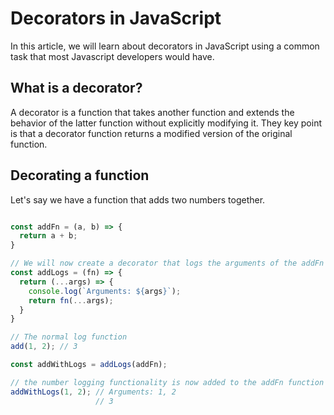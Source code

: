 # Decorators in JavaScript

In this article, we will learn about decorators in JavaScript using a common task that most Javascript developers would have.

## What is a decorator?

A decorator is a function that takes another function and extends the behavior of the latter function without explicitly modifying it. They key point is that a decorator function returns a modified version of the original function.

## Decorating a function

Let's say we have a function that adds two numbers together.

```js

const addFn = (a, b) => {
  return a + b;
}

// We will now create a decorator that logs the arguments of the addFn function
const addLogs = (fn) => {
  return (...args) => {
    console.log(`Arguments: ${args}`);
    return fn(...args);
  }
}

// The normal log function
add(1, 2); // 3

const addWithLogs = addLogs(addFn);

// the number logging functionality is now added to the addFn function
addWithLogs(1, 2); // Arguments: 1, 2
                   // 3

```